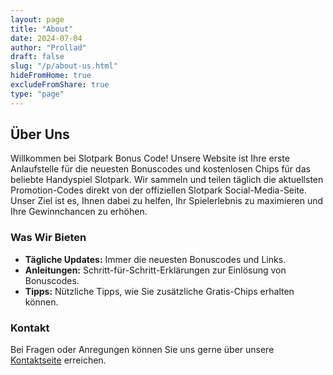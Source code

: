 ```yaml
---
layout: page
title: "About"
date: 2024-07-04
author: "Prollad"
draft: false
slug: "/p/about-us.html"
hideFromHome: true
excludeFromShare: true
type: "page"
---
```


## Über Uns

Willkommen bei Slotpark Bonus Code! Unsere Website ist Ihre erste Anlaufstelle für die neuesten Bonuscodes und kostenlosen Chips für das beliebte Handyspiel Slotpark. Wir sammeln und teilen täglich die aktuellsten Promotion-Codes direkt von der offiziellen Slotpark Social-Media-Seite. Unser Ziel ist es, Ihnen dabei zu helfen, Ihr Spielerlebnis zu maximieren und Ihre Gewinnchancen zu erhöhen.

### Was Wir Bieten
- **Tägliche Updates:** Immer die neuesten Bonuscodes und Links.
- **Anleitungen:** Schritt-für-Schritt-Erklärungen zur Einlösung von Bonuscodes.
- **Tipps:** Nützliche Tipps, wie Sie zusätzliche Gratis-Chips erhalten können.

### Kontakt
Bei Fragen oder Anregungen können Sie uns gerne über unsere [Kontaktseite](https://www.slotparkbonuscode.de/p/contact-us.html) erreichen.